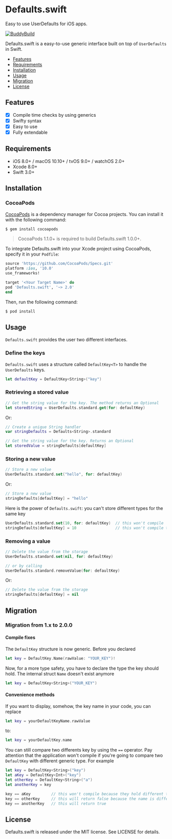# Defaults.swift
Easy to use UserDefaults for iOS apps.

[![BuddyBuild](https://dashboard.buddybuild.com/api/statusImage?appID=5805ce90187d20010067a129&branch=master&build=latest)](https://dashboard.buddybuild.com/apps/5805ce90187d20010067a129/build/latest)

Defaults.swift is a easy-to-use generic interface built on top of `UserDefaults` in Swift.

- [Features](#features)
- [Requirements](#requirements)
- [Installation](#installation)
- [Usage](#usage)
- [Migration](#migration)
- [License](#license)

## Features

- [x] Compile time checks by using generics
- [x] Swifty syntax
- [x] Easy to use
- [x] Fully extendable

## Requirements

- iOS 8.0+ / macOS 10.10+ / tvOS 9.0+ / watchOS 2.0+
- Xcode 8.0+
- Swift 3.0+

## Installation

### CocoaPods

[CocoaPods](http://cocoapods.org) is a dependency manager for Cocoa projects. You can install it with the following command:

```bash
$ gem install cocoapods
```

> CocoaPods 1.1.0+ is required to build Defaults.swift 1.0.0+.

To integrate Defaults.swift into your Xcode project using CocoaPods, specify it in your `Podfile`:

```ruby
source 'https://github.com/CocoaPods/Specs.git'
platform :ios, '10.0'
use_frameworks!

target '<Your Target Name>' do
pod 'Defaults.swift', '~> 2.0'
end
```

Then, run the following command:

```bash
$ pod install
```

## Usage

`Defaults.swift` provides the user two different interfaces.

### Define the keys

`Defaults.swift` uses a structure called `DefaultKey<T>` to handle the `UserDefaults` keys.

```swift
let defaultKey = DefaultKey<String>("key")
```

### Retrieving a stored value

```swift
// Get the string value for the key. The method returns an Optional
let storedString = UserDefaults.standard.get(for: defaultKey)
```

Or:
```swift
// Create a unique String handler
var stringDefaults = Defaults<String>.standard

// Get the string value for the key. Returns an Optional
let storedValue = stringDefaults[defaultKey]
```

### Storing a new value

```swift
// Store a new value
UserDefaults.standard.set("hello", for: defaultKey)
```

Or:
```swift
// Store a new value
stringDefaults[defaultKey] = "hello"
```

Here is the power of `Defaults.swift`: you can't store different types for the same key
```swift
UserDefaults.standard.set(10, for: defaultKey)  // this won't compile
stringDefaults[defaultKey] = 10                 // this won't compile too
```

### Removing a value

```swift
// Delete the value from the storage
UserDefaults.standard.set(nil, for: defaultKey)

// or by calling
UserDefaults.standard.removeValue(for: defaultKey)
```

Or:
```swift
// Delete the value from the storage
stringDefaults[defaultKey] = nil
```

## Migration

### Migration from 1.x to 2.0.0

#### Compile fixes
The `DefaultKey` structure is now generic. Before you declared

```swift
let key = DefaultKey.Name(rawValue: "YOUR_KEY")!
```

Now, for a more type safety, you have to declare the type the key should hold.
The internal struct `Name` doesn't exist anymore
```swift
let key = DefaultKey<String>("YOUR_KEY")
```

#### Convenience methods
If you want to display, somehow, the key name in your code, you can replace

```swift
let key = yourDefaultKeyName.rawValue
```

to:
```swift
let key = yourDefaultKey.name
```

You can still compare two differents key by using the `==` operator.
Pay attention that the application won't compile if you're going to compare two
`DefaultKey` with different generic type. For example

```swift
let key = DefaultKey<String>("key")
let aKey = DefaultKey<Int>("key")
let otherKey = DefaultKey<String>("a")
let anotherKey = key

key == aKey         // this won't compile because they hold different types
key == otherKey     // this will return false because the name is different
key == anotherKey   // this will return true
```

## License

Defaults.swift is released under the MIT license. See LICENSE for details.
